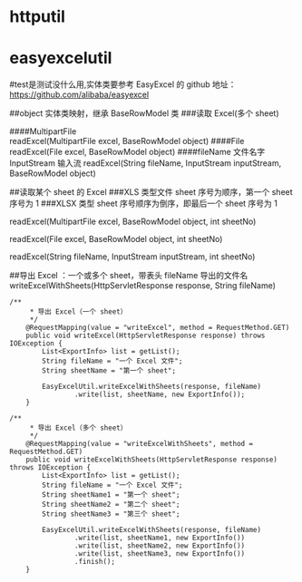 # httputil
# easyexcelutil
#test是测试没什么用,实体类要参考
EasyExcel 的 github 地址： 
https://github.com/alibaba/easyexcel


##object 实体类映射，继承 BaseRowModel 类
###读取 Excel(多个 sheet)

####MultipartFile  
readExcel(MultipartFile excel, BaseRowModel object)
####File
readExcel(File excel, BaseRowModel object)
####fileName 文件名字 InputStream 输入流
readExcel(String fileName, InputStream inputStream, BaseRowModel object)

##读取某个 sheet 的 Excel
###XLS 类型文件 sheet 序号为顺序，第一个 sheet 序号为 1
###XLSX 类型 sheet 序号顺序为倒序，即最后一个 sheet 序号为 1

readExcel(MultipartFile excel, BaseRowModel object, int sheetNo)

readExcel(File excel, BaseRowModel object, int sheetNo)

readExcel(String fileName, InputStream inputStream, int sheetNo)


##导出 Excel ：一个或多个 sheet，带表头
fileName  导出的文件名
writeExcelWithSheets(HttpServletResponse response, String fileName)

````
/**
     * 导出 Excel（一个 sheet）
     */
    @RequestMapping(value = "writeExcel", method = RequestMethod.GET)
    public void writeExcel(HttpServletResponse response) throws IOException {
        List<ExportInfo> list = getList();
        String fileName = "一个 Excel 文件";
        String sheetName = "第一个 sheet";

        EasyExcelUtil.writeExcelWithSheets(response, fileName)
                .write(list, sheetName, new ExportInfo());
    }

````

````
/**
     * 导出 Excel（多个 sheet）
     */
    @RequestMapping(value = "writeExcelWithSheets", method = RequestMethod.GET)
    public void writeExcelWithSheets(HttpServletResponse response) throws IOException {
        List<ExportInfo> list = getList();
        String fileName = "一个 Excel 文件";
        String sheetName1 = "第一个 sheet";
        String sheetName2 = "第二个 sheet";
        String sheetName3 = "第三个 sheet";

        EasyExcelUtil.writeExcelWithSheets(response, fileName)
                .write(list, sheetName1, new ExportInfo())
                .write(list, sheetName2, new ExportInfo())
                .write(list, sheetName3, new ExportInfo())
                .finish();
    }
````


